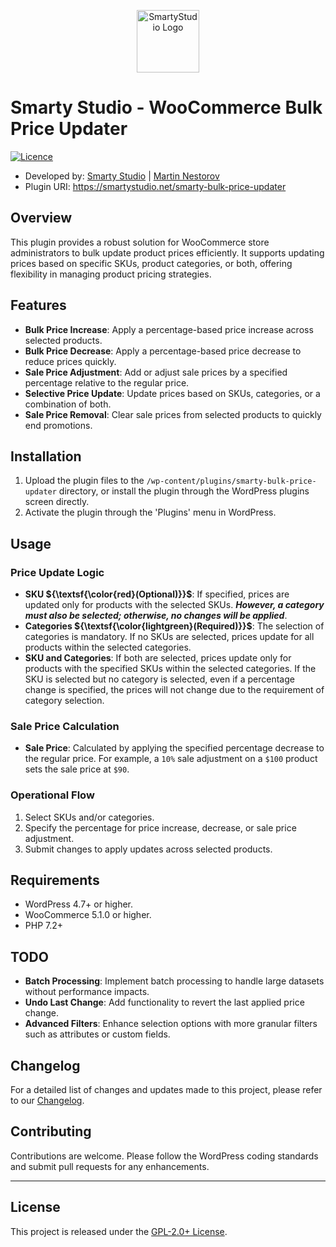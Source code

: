 <p align="center"><a href="https://smartystudio.net" target="_blank"><img src="https://smartystudio.net/wp-content/uploads/2023/06/smarty-green-logo-small.png" width="100" alt="SmartyStudio Logo"></a></p>

# Smarty Studio - WooCommerce Bulk Price Updater

[![Licence](https://img.shields.io/badge/LICENSE-GPL2.0+-blue)](./LICENSE)

- Developed by: [Smarty Studio](https://smartystudio.net) | [Martin Nestorov](https://github.com/mnestorov)
- Plugin URI: https://smartystudio.net/smarty-bulk-price-updater

## Overview

This plugin provides a robust solution for WooCommerce store administrators to bulk update product prices efficiently. It supports updating prices based on specific SKUs, product categories, or both, offering flexibility in managing product pricing strategies.

## Features

- **Bulk Price Increase**: Apply a percentage-based price increase across selected products.
- **Bulk Price Decrease**: Apply a percentage-based price decrease to reduce prices quickly.
- **Sale Price Adjustment**: Add or adjust sale prices by a specified percentage relative to the regular price.
- **Selective Price Update**: Update prices based on SKUs, categories, or a combination of both.
- **Sale Price Removal**: Clear sale prices from selected products to quickly end promotions.

## Installation

1. Upload the plugin files to the `/wp-content/plugins/smarty-bulk-price-updater` directory, or install the plugin through the WordPress plugins screen directly.
2. Activate the plugin through the 'Plugins' menu in WordPress.

## Usage

### Price Update Logic

- **SKU ${\textsf{\color{red}(Optional)}}$**: If specified, prices are updated only for products with the selected SKUs. **_However, a category must also be selected; otherwise, no changes will be applied_**.
- **Categories ${\textsf{\color{lightgreen}(Required)}}$**: The selection of categories is mandatory. If no SKUs are selected, prices update for all products within the selected categories.
- **SKU and Categories**: If both are selected, prices update only for products with the specified SKUs within the selected categories. If the SKU is selected but no category is selected, even if a percentage change is specified, the prices will not change due to the requirement of category selection.

### Sale Price Calculation

- **Sale Price**: Calculated by applying the specified percentage decrease to the regular price. For example, a `10%` sale adjustment on a `$100` product sets the sale price at `$90`.

### Operational Flow

1. Select SKUs and/or categories.
2. Specify the percentage for price increase, decrease, or sale price adjustment.
3. Submit changes to apply updates across selected products.

## Requirements

- WordPress 4.7+ or higher.
- WooCommerce 5.1.0 or higher.
- PHP 7.2+

## TODO

- **Batch Processing**: Implement batch processing to handle large datasets without performance impacts.
- **Undo Last Change**: Add functionality to revert the last applied price change.
- **Advanced Filters**: Enhance selection options with more granular filters such as attributes or custom fields.

## Changelog

For a detailed list of changes and updates made to this project, please refer to our [Changelog](./CHANGELOG.md).

## Contributing

Contributions are welcome. Please follow the WordPress coding standards and submit pull requests for any enhancements.

---

## License

This project is released under the [GPL-2.0+ License](http://www.gnu.org/licenses/gpl-2.0.txt).